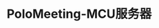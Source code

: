 ﻿---
id: 1758
title: "PoloMeeting-MCU服务器"
weight: 1758
version: "1.31"
updateTime: "2023-09-08T16:13:12"
debName: "http://113.24.212.22:8090/upload/file/mcu-loongarch64.deb"
debSize: "13.7 MB"
command: "/opt/MCU/Run.sh"
---
